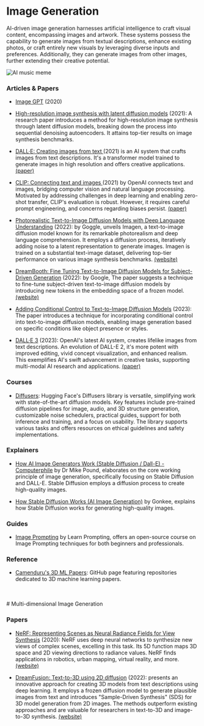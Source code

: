 # Image Generation

AI-driven image generation harnesses artificial intelligence to craft visual content, encompassing images and artwork. These systems possess the capability to generate images from textual descriptions, enhance existing photos, or craft entirely new visuals by leveraging diverse inputs and preferences. Additionally, they can generate images from other images, further extending their creative potential.

<img src="/assets/images/aiArtwork.png" alt="AI music meme" />

### Articles & Papers

- [Image GPT](https://openai.com/research/image-gpt) (2020)

- [High-resolution image synthesis with latent diffusion models](https://arxiv.org/abs/2112.10752) (2021): A research paper introduces a method for high-resolution image synthesis through latent diffusion models, breaking down the process into sequential denoising autoencoders. It attains top-tier results on image synthesis benchmarks.

- [DALL·E: Creating images from text ](https://openai.com/research/dall-e) (2021) is an AI system that crafts images from text descriptions. It's a transformer model trained to generate images in high resolution and offers creative applications. [(paper)](https://arxiv.org/abs/2102.12092)

- [CLIP: Connecting text and images ](https://openai.com/research/clip) (2021) by OpenAI connects text and images, bridging computer vision and natural language processing. Motivated by addressing challenges in deep learning and enabling zero-shot transfer, CLIP's evaluation is robust. However, it requires careful prompt engineering, and concerns regarding biases persist. [(paper)](https://arxiv.org/abs/2103.00020)

- [Photorealistic Text-to-Image Diffusion Models with Deep Language Understanding](https://arxiv.org/abs/2205.11487) (2022): by Goggle, unveils Imagen, a text-to-image diffusion model known for its remarkable photorealism and deep language comprehension. It employs a diffusion process, iteratively adding noise to a latent representation to generate images. Imagen is trained on a substantial text-image dataset, delivering top-tier performance on various image synthesis benchmarks. [(website)](https://imagen.research.google/)

- [DreamBooth: Fine Tuning Text-to-Image Diffusion Models for Subject-Driven Generation](https://arxiv.org/abs/2208.12242) (2022): by Google, The paper suggests a technique to fine-tune subject-driven text-to-image diffusion models by introducing new tokens in the embedding space of a frozen model. [(website)](https://dreambooth.github.io/)

- [Adding Conditional Control to Text-to-Image Diffusion Models](https://arxiv.org/abs/2302.05543) (2023): The paper introduces a technique for incorporating conditional control into text-to-image diffusion models, enabling image generation based on specific conditions like object presence or styles.

- [DALL·E 3](https://openai.com/dall-e-3) (2023): OpenAI's latest AI system, creates lifelike images from text descriptions. An evolution of DALL-E 2, it's more potent with improved editing, vivid concept visualization, and enhanced realism. This exemplifies AI's swift advancement in creative tasks, supporting multi-modal AI research and applications. [(paper)](https://cdn.openai.com/papers/DALL_E_3_System_Card.pdf)

### Courses

- [Diffusers](https://huggingface.co/docs/diffusers/index): Hugging Face's Diffusers library is versatile, simplifying work with state-of-the-art diffusion models. Key features include pre-trained diffusion pipelines for image, audio, and 3D structure generation, customizable noise schedulers, practical guides, support for both inference and training, and a focus on usability. The library supports various tasks and offers resources on ethical guidelines and safety implementations.

### Explainers

- [How AI Image Generators Work (Stable Diffusion / Dall-E) - Computerphile](https://www.youtube.com/watch?v=1CIpzeNxIhU&t=92s) by Dr Mike Pound, elaborates on the core working principle of image generation, specifically focusing on Stable Diffusion and DALL-E. Stable Diffusion employs a diffusion process to create high-quality images.

- [How Stable Diffusion Works (AI Image Generation)](https://www.youtube.com/watch?v=sFztPP9qPRc&t=427s) by Gonkee, explains how Stable Diffusion works for generating high-quality images.

### Guides

- [Image Prompting](https://learnprompting.org/docs/category/%EF%B8%8F-image-prompting) by Learn Prompting, offers an open-source course on Image Prompting techniques for both beginners and professionals.

### Reference

- [Camenduru's 3D ML Papers](https://github.com/camenduru#-3d-ml-papers): GitHub page featuring repositories dedicated to 3D machine learning papers.

<br />
<br />
# Multi-dimensional Image Generation

### Papers

- [NeRF: Representing Scenes as Neural Radiance Fields for View Synthesis](https://arxiv.org/abs/2003.08934) (2020): NeRF uses deep neural networks to synthesize new views of complex scenes, excelling in this task. Its 5D function maps 3D space and 2D viewing directions to radiance values. NeRF finds applications in robotics, urban mapping, virtual reality, and more. [(website)](https://www.matthewtancik.com/nerf)

- [DreamFusion: Text-to-3D using 2D diffusion](https://arxiv.org/pdf/2209.14988.pdf) (2022): presents an innovative approach for creating 3D models from text descriptions using deep learning. It employs a frozen diffusion model to generate plausible images from text and introduces "Sample-Driven Synthesis" (SDS) for 3D model generation from 2D images. The methods outperform existing approaches and are valuable for researchers in text-to-3D and image-to-3D synthesis. [(website)](https://dreamfusion3d.github.io/)
